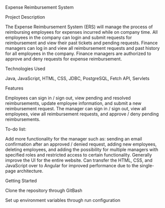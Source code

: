 Expense Reimbursement System

Project Description

The Expense Reimbursement System (ERS) will manage the process of reimbursing employees for expenses incurred while on company time. All employees in the company can login and submit requests for reimbursement and view their past tickets and pending requests. Finance managers can log in and view all reimbursement requests and past history for all employees in the company. Finance managers are authorized to approve and deny requests for expense reimbursement.


Technologies Used

Java, JavaScript, HTML, CSS, JDBC, PostgreSQL, Fetch API, Servlets

Features

Employees can sign in / sign out, view pending and resolved reimbursements, update employee information, and submit a new reimbursement request. The manager can sign in / sign out, view all employees, view all reimbursement requests, and approve / deny pending reimbursements. 

To-do list:

Add more functionality for the manager such as: sending an email confirmation after an approved / denied request, adding new employees, deleting employees, and adding the possibility for multiple managers with specified roles and restricted access to certain functionality.
Generally improve the UI for the entire website. Can transfer the HTML, CSS, and JavaScript over to Angular for improved performance due to the single-page architecture.

Getting Started

Clone the repository through GitBash 

Set up environment variables through run configuration
